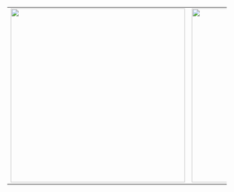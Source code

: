 |||
|-|-|
|<img src="translations/screenshot1.png" width=400 />|<img src="translations/screenshot2.png" width=400 />|
